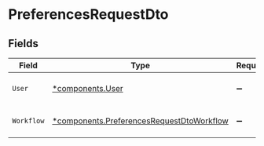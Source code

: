 # PreferencesRequestDto


## Fields

| Field                                                                                                 | Type                                                                                                  | Required                                                                                              | Description                                                                                           |
| ----------------------------------------------------------------------------------------------------- | ----------------------------------------------------------------------------------------------------- | ----------------------------------------------------------------------------------------------------- | ----------------------------------------------------------------------------------------------------- |
| `User`                                                                                                | [*components.User](../../models/components/user.md)                                                   | :heavy_minus_sign:                                                                                    | User workflow preferences                                                                             |
| `Workflow`                                                                                            | [*components.PreferencesRequestDtoWorkflow](../../models/components/preferencesrequestdtoworkflow.md) | :heavy_minus_sign:                                                                                    | Workflow-specific preferences                                                                         |
